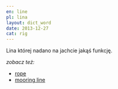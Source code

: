 ```yaml
---
en: line
pl: lina
layout: dict_word
date: 2013-12-27
cat: rig
---
```


Lina której nadano na jachcie jakąś funkcję.


*zobacz też:*

* [rope](/dict/rope.html)
* [mooring line](/dict/mooring-line.html)
